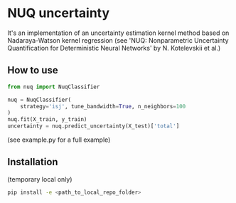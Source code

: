 # NUQ uncertainty

It's an implementation of an uncertainty estimation kernel method based on Nadaraya-Watson kernel regression (see 'NUQ: Nonparametric Uncertainty Quantification for Deterministic Neural Networks' by N. Kotelevskii et al.)


## How to use
```python
from nuq import NuqClassifier

nuq = NuqClassifier(
    strategy='isj', tune_bandwidth=True, n_neighbors=100
)
nuq.fit(X_train, y_train)
uncertainty = nuq.predict_uncertainty(X_test)['total']
```
(see example.py for a full example)


## Installation
(temporary local only)
```sh
pip install -e <path_to_local_repo_folder>
```
